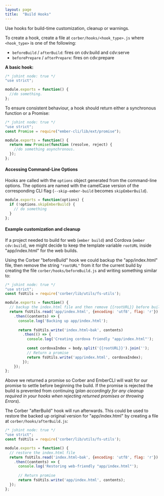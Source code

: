 ```yaml
---
layout: page
title:  "Build Hooks"
---
```


Use hooks for build-time customization, cleanup or warnings.

To create a hook, create a file at `corber/hooks/<hook_type>.js` where `<hook_type>` is one of the following:

* `beforeBuild` / `afterBuild`: fires on cdv:build and cdv:serve
* `beforePrepare` / `afterPrepare`: fires on cdv:prepare

**A basic hook:**

```js
/* jshint node: true */
"use strict";

module.exports = function() {
  //do something.
};
```

To ensure consistent behaviour, a hook should return either a synchronous function or a Promise:

```js
/* jshint node: true */
"use strict";
const Promise = require("ember-cli/lib/ext/promise");

module.exports = function() {
  return new Promise(function (resolve, reject) {
    //do something asynchronous.
  });
};
```

#### Accessing Command-Line Options

Hooks are called with the `options` object generated from the command-line options. The options are named with the camelCase version of the corresponding CLI flag (`--skip-ember-build` becomes `skipEmberBuild`).

```js
module.exports = function(options) {
  if (!options.skipEmberBuild) {
    // do something
  }
};
```

#### Example customization and cleanup
If a project needed to build for web (`ember build`) and Cordova (`ember cdv:build`), we might decide to keep the template variable `rootURL` inside "app/index.html" for the web builds. 

Using the Corber "beforeBuild" hook we could backup the "app/index.html" file, then remove the string `"rootURL"` from it for the current build by creating the file `corber/hooks/beforeBuild.js` and writing something similar to:

```javascript
/* jshint node: true */
"use strict";
const fsUtils = require('corber/lib/utils/fs-utils');

module.exports = function() {
  // backup the index.html file and then remove {{rootURL}} before build.
  return fsUtils.read('app/index.html', {encoding: 'utf8', flag: 'r'})
    .then((contents) => {
      console.log('Backing up app/index.html');
      
      return fsUtils.write('index.html~bak', contents)
        .then(() => {
          console.log('Creating cordova friendly "app/index.html"');
          
          const cordovaIndex = body.split('{{rootURL}}').join('');
          // Return a promise
          return fsUtils.write('app/index.html', cordovaIndex);
        });
    });
};
```

Above we returned a promise so Corber and EmberCLI will wait for our promise to settle before beginning the build. If the promise is rejected the build is prevented from continuing (*plan accordingly for any cleanup required in your hooks when rejecting returned promises or throwing Errors*).

The Corber "afterBuild" hook will run afterwards. This could be used to restore the backed up original version for "app/index.html" by creating a file at `corber/hooks/afterBuild.js`:

```javascript
/* jshint node: true */
"use strict";
const fsUtils = require('corber/lib/utils/fs-utils');

module.exports = function() {
  // restore the index.html file
  return fsUtils.read('index.html~bak', {encoding: 'utf8', flag: 'r'})
    .then((contents) => {
      console.log('Restoring web-friendly "app/index.html"');
    
      // Return promise
      return fsUtils.write('app/index.html', contents);
  });
};
```
